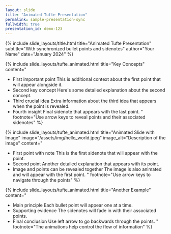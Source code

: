 ```yaml
---
layout: slide
title: "Animated Tufte Presentation"
permalink: sample-presentation-sync
fullwidth: true
presentation_id: demo-123
---
```


{% include slide_layouts/title.html 
  title="Animated Tufte Presentation" 
  subtitle="With synchronized bullet points and sidenotes" 
  author="Your Name" 
  date="January 2024" 
%}

{% include slide_layouts/tufte_animated.html 
  title="Key Concepts" 
  content="
* First important point <span class='sidenote'>This is additional context about the first point that will appear alongside it.</span>
* Second key concept <span class='sidenote'>Here's some detailed explanation about the second concept.</span>
* Third crucial idea <span class='sidenote'>Extra information about the third idea that appears when the point is revealed.</span>
* Fourth insight <span class='sidenote'>Final sidenote that appears with the last point.</span>
  "
  footnote="Use arrow keys to reveal points and their associated sidenotes"
%}

{% include slide_layouts/tufte_animated.html 
  title="Animated Slide with Image" 
  image="/assets/img/hello_world.jpeg"
  image_alt="Description of the image"
  content="
* First point with note <span class='sidenote'>This is the first sidenote that will appear with the point.</span>
* Second point <span class='sidenote'>Another detailed explanation that appears with its point.</span>
* Image and points can be revealed together <span class='sidenote'>The image is also animated and will appear with the first point.</span>
  "
  footnote="Use arrow keys to navigate through the points"
%}

{% include slide_layouts/tufte_animated.html 
  title="Another Example" 
  content="
* Main principle <span class='sidenote'>Each bullet point will appear one at a time.</span>
* Supporting evidence <span class='sidenote'>The sidenotes will fade in with their associated points.</span>
* Final conclusion <span class='sidenote'>Use left arrow to go backwards through the points.</span>
  "
  footnote="The animations help control the flow of information"
%}
